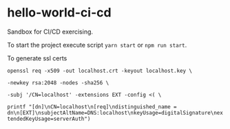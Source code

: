 # hello-world-ci-cd

Sandbox for CI/CD exercising.

<p>To start the project execute script <code>yarn start</code> or <code>npm run start</code>.</p>

<p>To generate ssl certs</p>
<p><code>openssl req -x509 -out localhost.crt -keyout localhost.key \</code></p>
<p><code>-newkey rsa:2048 -nodes -sha256 \</code></p>
<p><code>-subj '/CN=localhost' -extensions EXT -config <( \</code></p>
<p><code>printf "[dn]\nCN=localhost\n[req]\ndistinguished_name = dn\n[EXT]\nsubjectAltName=DNS:localhost\nkeyUsage=digitalSignature\nextendedKeyUsage=serverAuth")</code></p>
